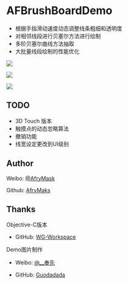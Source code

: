 # AFBrushBoardDemo

- 根据手指滑动速度动态调整线条粗细和透明度
- 对相邻线段进行贝塞尔方法进行绘制
- 多阶贝塞尔曲线方法抽取
- 大批量线段绘制的性能优化

![](/章.PNG)

![](/锋.PNG)

![](/郭.PNG)

## TODO

- 3D Touch 版本
- 触摸点的动态忽略算法
- 撤销功能
- 线宽设定更改到UI级别

## Author

Weibo: [@AfryMask][1]

Github: [AfryMaks][2]



## Thanks

Objective-C版本

- GitHub: [WG-Workspace][5]


Demo图片制作

- Weibo: [@__奉先][3]

- GitHub: [Guodadada][4]

[1]: http://www.weibo.com/2233947233/profile?rightmod=1&wvr=6&mod=personinfo&is_all=1
[2]: https://github.com/AfryMask/
[3]: http://weibo.com/u/1791223913?is_hot=1
[4]: https://github.com/Guodadada
[5]: https://github.com/WG-Workspace/AFBrushBoard_OC

